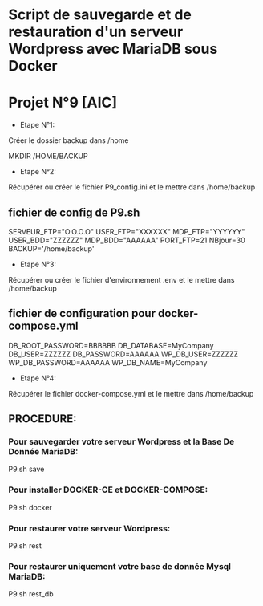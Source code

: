 # Script de sauvegarde et de restauration d'un serveur Wordpress avec MariaDB sous Docker

# Projet N°9 [AIC]

* Etape N°1:  

Créer le dossier backup dans /home

MKDIR /HOME/BACKUP

* Etape N°2:

Récupérer ou créer le fichier P9_config.ini et le mettre dans /home/backup

## fichier de config de P9.sh

SERVEUR_FTP="O.O.O.O"
USER_FTP="XXXXXX"
MDP_FTP="YYYYYY"
USER_BDD="ZZZZZZ"
MDP_BDD="AAAAAA"
PORT_FTP=21
NBjour=30
BACKUP='/home/backup'

* Etape N°3:

Récupérer ou créer le fichier d'environnement .env et le mettre dans /home/backup

## fichier de configuration pour docker-compose.yml

DB_ROOT_PASSWORD=BBBBBB
DB_DATABASE=MyCompany
DB_USER=ZZZZZZ
DB_PASSWORD=AAAAAA
WP_DB_USER=ZZZZZZ
WP_DB_PASSWORD=AAAAAA
WP_DB_NAME=MyCompany

* Etape N°4:

Récupérer le fichier docker-compose.yml et le mettre dans /home/backup

## PROCEDURE:

### Pour sauvegarder votre serveur Wordpress et la Base De Donnée MariaDB:

P9.sh save

### Pour installer DOCKER-CE et DOCKER-COMPOSE:

P9.sh docker

### Pour restaurer votre serveur Wordpress:

P9.sh rest

### Pour restaurer uniquement votre base de donnée Mysql MariaDB:

P9.sh rest_db
